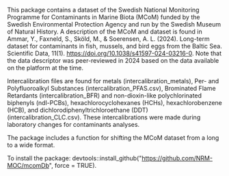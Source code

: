 This package contains a dataset of the Swedish National Monitoring Programme for Contaminants in Marine Biota (MCoM) funded by the Swedish Environmental Protection Agency and run by the Swedish Museum of Natural History. 
A description of the MCoM and dataset is found in Ammar, Y., Faxneld, S., Sköld, M., & Soerensen, A. L. (2024). Long-term dataset for contaminants in fish, mussels, and bird eggs from the Baltic Sea. Scientific Data, 11(1). https://doi.org/10.1038/s41597-024-03216-0. Note that the data descriptor was peer-reviewed in 2024 based on the data available on the platform at the time.

Intercalibration files are found for metals (intercalibration_metals), Per- and Polyfluoroalkyl Substances (intercalibration_PFAS.csv), Brominated Flame Retardants (intercalibration_BFR) and non-dioxin-like polychlorinated biphenyls (ndl-PCBs), hexachlorocyclohexanes (HCHs), hexachlorobenzene (HCB), and dichlorodiphenyltrichloroethane (DDT) (intercalibration_CLC.csv). These intercalibrations were made during laboratory changes for contaminants analyses. 

The package includes a function for shifting the MCoM dataset from a long to a wide format. 

To install the package: devtools::install_github("https://github.com/NRM-MOC/mcomDb", force = TRUE).

